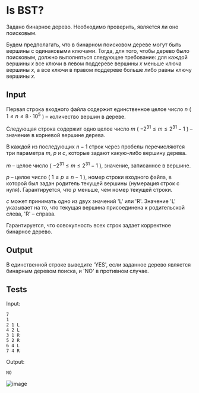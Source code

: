 # Is BST?
Задано бинарное дерево. Необходимо проверить, является ли оно поисковым.

Будем предполагать, что в бинарном поисковом дереве могут быть вершины с одинаковыми ключами. Тогда, для того, чтобы дерево было поисковым, должно выполняться следующее требование: для каждой вершины $x$ все ключи в левом поддереве вершины $x$ меньше ключа вершины $x$, а все ключи в правом поддереве больше либо равны ключу вершины $x$.

## Input
Первая строка входного файла содержит единственное целое число $n$ ( $1\leq n\leq 8\cdot 10^5$ ) – количество вершин в дереве.

Следующая строка содержит одно целое число $m$ ( $-2^{31} \leq m \leq 2^{31} - 1$ ) – значение в корневой вершине дерева.

В каждой из последующих $n - 1$ строк через пробелы перечисляются три параметра $m$, $p$ и $c$, которые задают какую-либо вершину дерева.

$m$ – целое число ( $-2^{31} \leq m \leq 2^{31} - 1$ ), значение, записанное в вершине.

$p$ – целое число ( $1 \leq p \leq n - 1$ ), номер строки входного файла, в которой был задан родитель текущей вершины (нумерация строк с нуля). Гарантируется, что $p$ меньше, чем номер текущей строки.

$c$ может принимать одно из двух значений 'L' или 'R'. Значение 'L' указывает на то, что текущая вершина присоединена к родительской слева, 'R' – справа.

Гарантируется, что совокупность всех строк задает корректное бинарное дерево.

## Output
В единственной строке выведите 'YES', если заданное дерево является бинарным деревом поиска, и 'NO' в противном случае.

## Tests
Input:
```
7
1
2 1 L
4 2 L
3 1 R
5 2 R
6 4 L
7 4 R
```
Output:
```
NO
```
![image](https://user-images.githubusercontent.com/93089691/209362083-a9aecd17-01d6-4c21-87e5-33019de8fc6a.png)

